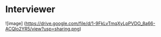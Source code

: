 # Interviewer


![image] (https://drive.google.com/file/d/1-9FkLvTmqXyLpPVDO_8a66-ACQlo2YR5/view?usp=sharing.png)

